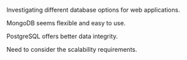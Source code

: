 Investigating different database options for web applications.

MongoDB seems flexible and easy to use.

PostgreSQL offers better data integrity.

Need to consider the scalability requirements.